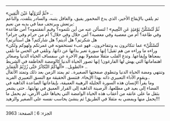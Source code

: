 ------------------------------------------------------------------------

«ثُمَّ لَتَرَوُنَّها عَيْنَ الْيَقِينِ» ..  
ثم يلقي بالإيقاع الأخير، الذي يدع المخمور يفيق، والغافل يتنبه، والسادر
يتلفت، والناعم يرتعش ويرتجف مما في يديه من نعيم:  
«ثُمَّ لَتُسْئَلُنَّ يَوْمَئِذٍ عَنِ النَّعِيمِ» ! لتسألن عنه من أين نلتموه؟ وفيم أنفقتموه؟
أمن طاعة وفي طاعة؟ أم من معصية وفي معصية؟ أمن حلال وفي حلال؟ أم من حرام
وفي حرام؟ هل شكرتم؟ هل أديتم؟ هل شاركتم؟ هل استأثرتم؟  
«لَتُسْئَلُنَّ» عما تتكاثرون به وتتفاخرون.. فهو عبء تستخفونه في غمرتكم ولهوكم
ولكن وراءه ما وراءه من هم ثقيل! إنها سورة تعبر بذاتها عن ذاتها. وتلقي في
الحس ما تلقي بمعناها وإيقاعها. وتدع القلب مثقلا مشغولا بهم الآخرة عن
سفساف الحياة الدنيا وصغائر اهتماماتها التي يهش لها الفارغون! إنها تصور
الحياة الدنيا كالومضة الخاطفة في الشريط الطويل.. «أَلْهاكُمُ التَّكاثُرُ حَتَّى
زُرْتُمُ الْمَقابِرَ» ..  
وتنتهي ومضة الحياة الدنيا وتنطوي صفحتها الصغيرة.. ثم يمتد الزمن بعد ذلك
وتمتد الأثقال ويقوم الأداء التعبيري ذاته بهذا الإيحاء. فتتسق الحقيقة مع
النسق التعبيري الفريد..  
وما يقرأ الإنسان هذه السورة الجليلة الرهيبة العميقة، بإيقاعاتها الصاعدة
الذاهبة في الفضاء إلى بعيد في مطلعها، الرصينة الذاهبة إلى القرار العميق
في نهايتها.. حتى يشعر بثقل ما على عاتقه من أعقاب هذه الحياة الوامضة التي
يحياها على الأرض، ثم يحمل ما يحمل منها ويمضي به مثقلا في الطريق! ثم ينشئ
يحاسب نفسه على الصغير والزهيد!!!

------------------------------------------------------------------------

الجزء: 6 ¦ الصفحة: 3963
